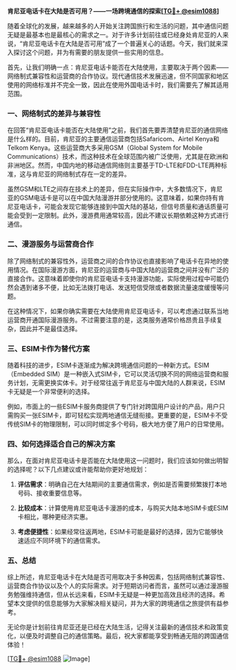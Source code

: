 **肯尼亚电话卡在大陆是否可用？——一场跨境通信的探索[[TG💪+ @esim1088](https://t.me/s/esim1088)]**

随着全球化的发展，越来越多的人开始关注跨国旅行和生活的问题，其中通信问题无疑是最基本也是最核心的需求之一。对于许多计划前往或已经身处肯尼亚的人来说，“肯尼亚电话卡在大陆是否可用”成了一个普遍关心的话题。今天，我们就来深入探讨这个问题，并为有需要的朋友提供一些实用的信息。

首先，让我们明确一点：肯尼亚电话卡能否在大陆使用，主要取决于两个因素——网络制式兼容性和运营商的合作协议。现代通信技术发展迅速，但不同国家和地区使用的网络标准并不完全一致，因此在使用外国电话卡时，我们需要先了解其适用范围。

### **一、网络制式的差异与兼容性**

在回答“肯尼亚电话卡能否在大陆使用”之前，我们首先要弄清楚肯尼亚的通信网络是什么样的。目前，肯尼亚的主要通信运营商包括Safaricom、Airtel Kenya和Telkom Kenya。这些运营商大多采用GSM（Global System for Mobile Communications）技术，而这种技术在全球范围内被广泛使用，尤其是在欧洲和非洲地区。然而，中国内地的移动通信网络则主要基于TD-LTE和FDD-LTE两种标准，这与肯尼亚的网络制式存在一定的差异。

虽然GSM和LTE之间存在技术上的差异，但在实际操作中，大多数情况下，肯尼亚的GSM电话卡是可以在中国大陆漫游并部分使用的。这意味着，如果你持有肯尼亚电话卡，可能会发现它能够连接到中国大陆的基站，但信号质量和通话质量可能会受到一定限制。此外，漫游费用通常较高，因此不建议长期依赖这种方式进行通信。

### **二、漫游服务与运营商合作**

除了网络制式的兼容性外，运营商之间的合作协议也直接影响了电话卡在异地的使用情况。在国际漫游方面，肯尼亚的运营商与中国大陆的运营商之间并没有广泛的直接合作。这意味着即使你的肯尼亚电话卡支持漫游功能，实际使用过程中可能仍然会遇到诸多不便，比如无法拨打电话、发送短信受限或者数据流量速度缓慢等问题。

在这种情况下，如果你确实需要在大陆使用肯尼亚电话卡，可以考虑通过联系当地运营商开通国际漫游服务。不过需要注意的是，这类服务通常价格昂贵且手续复杂，因此并不是最佳选择。

### **三、ESIM卡作为替代方案**

随着科技的进步，ESIM卡逐渐成为解决跨境通信问题的一种新方式。ESIM（Embedded SIM）是一种嵌入式SIM卡，它可以灵活切换不同的网络运营商和服务计划，无需更换实体卡。对于经常往返于肯尼亚与中国大陆的人群来说，ESIM卡无疑是一个非常便利的选择。

例如，市面上的一些ESIM卡服务商提供了专门针对跨国用户设计的产品，用户只需购买一张ESIM卡，即可轻松实现两地通信无缝衔接。更重要的是，ESIM卡不受传统SIM卡的物理限制，可以同时绑定多个号码，极大地方便了用户的日常使用。

### **四、如何选择适合自己的解决方案**

那么，在面对肯尼亚电话卡是否能在大陆使用这一问题时，我们应该如何做出明智的选择呢？以下几点建议或许能帮助你更好地规划：

1. **评估需求**：明确自己在大陆期间的主要通信需求，例如是否需要频繁拨打本地号码、接收重要信息等。
   
2. **比较成本**：计算使用肯尼亚电话卡漫游的成本，与购买大陆本地SIM卡或ESIM卡相比，哪种更经济实惠。
   
3. **考虑便捷性**：如果经常往返两地，ESIM卡可能是最好的选择，因为它能够快速适应不同环境下的通信需求。

### **五、总结**

综上所述，肯尼亚电话卡在大陆是否可用取决于多种因素，包括网络制式兼容性、运营商合作协议以及个人的实际需求。对于短期访问者而言，虽然可以通过漫游服务勉强维持通信，但从长远来看，ESIM卡无疑是一种更加高效且经济的选择。希望本文提供的信息能够为大家解决相关疑问，并为大家的跨境通信之旅提供有益参考。

无论你是计划前往肯尼亚还是已经在大陆生活，记得关注最新的通信技术和政策变化，以便及时调整自己的通信策略。最后，祝大家都能享受到畅通无阻的跨国通信体验！

[[TG💪+ @esim1088](https://t.me/s/esim1088) ![Image](https://i.postimg.cc/4NQfJmqS/Snipaste-2025-05-13-00-14-12.png)]